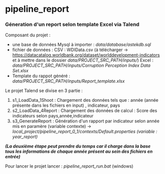 # pipeline_report

### Géneration d'un report selon template Excel via Talend

Composant du projet : 

 - une base de données Mysql à importer : _data/database/astekdb.sql_
 - fichier de données : 
 	CSV : WDIData.csv (à télécharger -> https://datacatalog.worldbank.org/dataset/worlddevelopment-indicators et à mettre dans le dossier _data/PROJECT_SRC_PATH/inputs/_)
 	Excel : _data/PROJECT_SRC_PATH/inputs/Corruption Perception Index Data Set.xlsx_
 - Template du rappot généré : _data/PROJECT_SRC_PATH/inputs/Report_template.xlsx_

Le projet Talend se divise en 3 partie : 

1. s1_LoadData_1Shoot : Chargement des données tels que : année (année présente dans les fichiers en input) , indicateur, pays
1. s2_LoadData_4Report : Chargement des données de calcul : Score des indicateurs selon pays,année,indicateur 
1. s3_GenerateReport : Génération d'un rapport par indicateur selon année mis en paramère (variable contexte) -> _local_project/pipeline_report_0_1/contexts/Default.properties (variable : year_report)_

***(La deuxième étape peut prendre du temps car il charge dans la base tous les informations de chaque année présent au sein des fichiers en entrée)***

Pour lancer le projet lancer : _pipeline_report_run.bat_ (windows)

